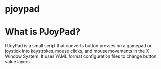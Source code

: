 # pjoypad

# What is PJoyPad?  

PJoyPad is a small script that converts button presses on a gamepad or joystick into keystrokes, mouse clicks, and mouse movements in the X Window System. It uses YAML format configuration files to change button value layers.
